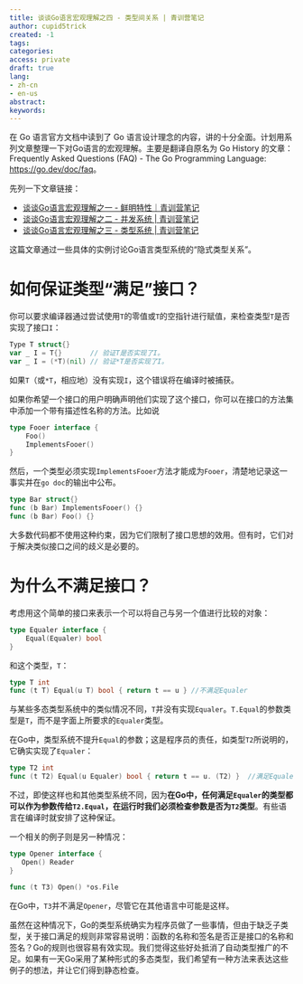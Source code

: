 ```yaml
---
title: 谈谈Go语言宏观理解之四 - 类型间关系 | 青训营笔记
author: cupid5trick
created: -1
tags: 
categories: 
access: private
draft: true
lang:
- zh-cn
- en-us
abstract:
keywords:
---
```


在 Go 语言官方文档中读到了 Go 语言设计理念的内容，讲的十分全面。计划用系列文章整理一下对Go语言的宏观理解。主要是翻译自原名为 Go History 的文章：Frequently Asked Questions (FAQ) - The Go Programming Language: <https://go.dev/doc/faq>。

先列一下文章链接：

  - [谈谈Go语言宏观理解之一 - 鲜明特性｜青训营笔记](https://juejin.cn/post/7237065904780574757/)
  - [谈谈Go语言宏观理解之二 - 并发系统 | 青训营笔记](https://juejin.cn/post/7239991117168279610)
  - [谈谈Go语言宏观理解之三 - 类型系统 | 青训营笔记](https://juejin.cn/post/7239987990161653815)

这篇文章通过一些具体的实例讨论Go语言类型系统的“隐式类型关系”。

# 如何保证类型“满足”接口？

你可以要求编译器通过尝试使用`T`的零值或`T`的空指针进行赋值，来检查类型`T`是否实现了接口`I`：

```Go
Type T struct{}
var _ I = T{}       // 验证T是否实现了I。
var _ I = (*T)(nil) // 验证*T是否实现了I。
```

如果`T`（或`*T`，相应地）没有实现`I`，这个错误将在编译时被捕获。

如果你希望一个接口的用户明确声明他们实现了这个接口，你可以在接口的方法集中添加一个带有描述性名称的方法。比如说

```Go
type Fooer interface {
    Foo()
    ImplementsFooer()
}
```

然后，一个类型必须实现`ImplementsFooer`方法才能成为`Fooer`，清楚地记录这一事实并在`go doc`的输出中公布。

```Go
type Bar struct{}
func (b Bar) ImplementsFooer() {}
func (b Bar) Foo() {}
```

大多数代码都不使用这种约束，因为它们限制了接口思想的效用。但有时，它们对于解决类似接口之间的歧义是必要的。

# 为什么不满足接口？

考虑用这个简单的接口来表示一个可以将自己与另一个值进行比较的对象：

```Go
type Equaler interface {
    Equal(Equaler) bool
}
```

和这个类型，`T`：

```Go
type T int
func (t T) Equal(u T) bool { return t == u } //不满足Equaler
```

与某些多态类型系统中的类似情况不同，`T`并没有实现`Equaler`。`T.Equal`的参数类型是`T`，而不是字面上所要求的`Equaler`类型。

在Go中，类型系统不提升`Equal`的参数；这是程序员的责任，如类型`T2`所说明的，它确实实现了`Equaler`：

```Go
type T2 int
func (t T2) Equal(u Equaler) bool { return t == u. (T2) }  //满足Equaler
```

不过，即使这样也和其他类型系统不同，因为**在Go中，任何满足`Equaler`的类型都可以作为参数传给`T2.Equal`，在运行时我们必须检查参数是否为`T2`类型**。有些语言在编译时就安排了这种保证。

一个相关的例子则是另一种情况：

```Go
type Opener interface {
   Open() Reader
}

func (t T3) Open() *os.File
```

在Go中，`T3`并不满足`Opener`，尽管它在其他语言中可能是这样。

虽然在这种情况下，Go的类型系统确实为程序员做了一些事情，但由于缺乏子类型，关于接口满足的规则非常容易说明：函数的名称和签名是否正是接口的名称和签名？Go的规则也很容易有效实现。我们觉得这些好处抵消了自动类型推广的不足。如果有一天Go采用了某种形式的多态类型，我们希望有一种方法来表达这些例子的想法，并让它们得到静态检查。
